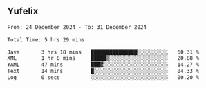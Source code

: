 ## Yufelix

<!--START_SECTION:waka-->

```txt
From: 24 December 2024 - To: 31 December 2024

Total Time: 5 hrs 29 mins

Java       3 hrs 18 mins   ███████████████░░░░░░░░░░   60.31 %
XML        1 hr 8 mins     █████▒░░░░░░░░░░░░░░░░░░░   20.88 %
YAML       47 mins         ███▓░░░░░░░░░░░░░░░░░░░░░   14.27 %
Text       14 mins         █░░░░░░░░░░░░░░░░░░░░░░░░   04.33 %
Log        0 secs          ░░░░░░░░░░░░░░░░░░░░░░░░░   00.20 %
```

<!--END_SECTION:waka-->


